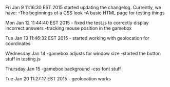 Fri Jan  9 11:16:30 EST 2015
	started updating the changelog.  Currently, we have:
	-The beginnings of a CSS look
	-A basic HTML page for testing things

Mon Jan 12 11:44:40 EST 2015
	- fixed the test.js to correctly display incorrect answers
	-tracking mouse position in the gamebox

Tue Jan 13 11:46:32 EST 2015
	- started working with geolocation for coordinates

Wednesday Jan 14
	-gamebox adjusts for window size
	-started the button stuff in testing.js

Thursday Jan 15
	-gamebox background
	-css font stuff

Tue Jan 20 11:27:17 EST 2015
	- geolocation works
